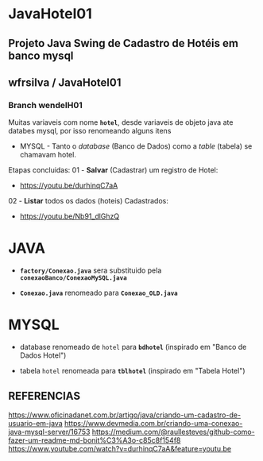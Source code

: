 # JavaHotel01
## Projeto Java Swing de Cadastro de Hotéis em banco mysql

## wfrsilva  / JavaHotel01

### Branch wendelH01

Muitas variaveis com nome **`hotel`**, desde variaveis de objeto java ate databes mysql, por isso renomeando alguns itens
- MYSQL - Tanto o *database* (Banco de Dados) como a *table* (tabela) se chamavam hotel.

Etapas concluidas:
01 - **Salvar** (Cadastrar) um registro de Hotel:
 - https://youtu.be/durhinqC7aA

02 - **Listar** todos os dados (hoteis) Cadastrados:
  -  https://youtu.be/Nb91_dlGhzQ 




# JAVA
- **`factory/Conexao.java`** sera substituido pela **`conexaoBanco/ConexaoMySQL.java`**

- **`Conexao.java`** renomeado para **`Conexao_OLD.java`**

# MYSQL
- database renomeado de `hotel` para **`bdhotel`** (inspirado em  "Banco de Dados Hotel")

- tabela `hotel` renomeada para **`tblhotel`** (inspirado em "Tabela Hotel")


## REFERENCIAS
https://www.oficinadanet.com.br/artigo/java/criando-um-cadastro-de-usuario-em-java
https://www.devmedia.com.br/criando-uma-conexao-java-mysql-server/16753
https://medium.com/@raullesteves/github-como-fazer-um-readme-md-bonit%C3%A3o-c85c8f154f8
https://www.youtube.com/watch?v=durhinqC7aA&feature=youtu.be
